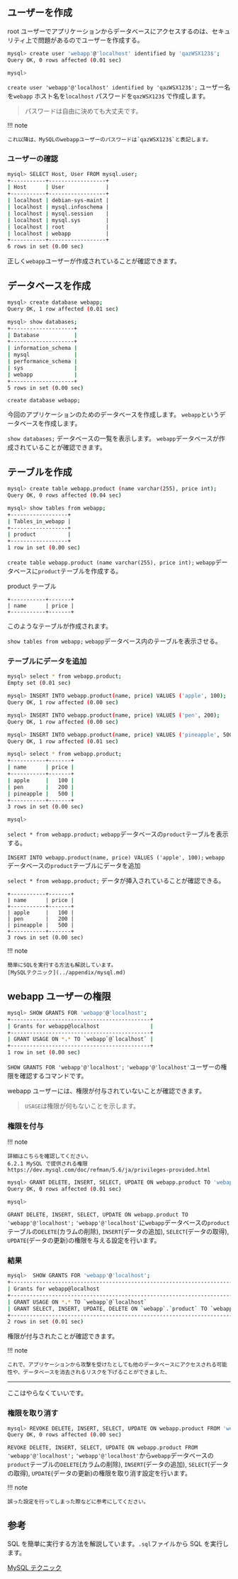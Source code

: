 ## ユーザーを作成

root ユーザーでアプリケーションからデータベースにアクセスするのは、セキュリティ上で問題があるのでユーザーを作成する。

```sh
mysql> create user 'webapp'@'localhost' identified by 'qazWSX123$';
Query OK, 0 rows affected (0.01 sec)

mysql>
```

`create user 'webapp'@'localhost' identified by 'qazWSX123$';`
ユーザー名を`webapp`
ホスト名を`localhost`
パスワードを`qazWSX123$`
で作成します。

> パスワードは自由に決めても大丈夫です。

!!! note

    これ以降は、MySQLのwebappユーザーのパスワードは`qazWSX123$`と表記します。

### ユーザーの確認

```sh
mysql> SELECT Host, User FROM mysql.user;
+-----------+------------------+
| Host      | User             |
+-----------+------------------+
| localhost | debian-sys-maint |
| localhost | mysql.infoschema |
| localhost | mysql.session    |
| localhost | mysql.sys        |
| localhost | root             |
| localhost | webapp           |
+-----------+------------------+
6 rows in set (0.00 sec)
```

正しく`webapp`ユーザーが作成されていることが確認できます。

## データベースを作成

```sh
mysql> create database webapp;
Query OK, 1 row affected (0.01 sec)

mysql> show databases;
+--------------------+
| Database           |
+--------------------+
| information_schema |
| mysql              |
| performance_schema |
| sys                |
| webapp             |
+--------------------+
5 rows in set (0.00 sec)
```

`create database webapp;`

今回のアプリケーションのためのデータベースを作成します。
`webapp`というデータベースを作成します。

`show databases;`
データベースの一覧を表示します。
`webapp`データベースが作成されていることが確認できます。

## テーブルを作成

```sh
mysql> create table webapp.product (name varchar(255), price int);
Query OK, 0 rows affected (0.04 sec)

mysql> show tables from webapp;
+------------------+
| Tables_in_webapp |
+------------------+
| product          |
+------------------+
1 row in set (0.00 sec)
```

`create table webapp.product (name varchar(255), price int);`
`webapp`データベースに`product`テーブルを作成する。

product テーブル

```
+-----------+-------+
| name      | price |
+-----------+-------+
```

このようなテーブルが作成されます。

`show tables from webapp;`
`webapp`データベース内のテーブルを表示させる。

### テーブルにデータを追加

```sh
mysql> select * from webapp.product;
Empty set (0.01 sec)

mysql> INSERT INTO webapp.product(name, price) VALUES ('apple', 100);
Query OK, 1 row affected (0.00 sec)

mysql> INSERT INTO webapp.product(name, price) VALUES ('pen', 200);
Query OK, 1 row affected (0.00 sec)

mysql> INSERT INTO webapp.product(name, price) VALUES ('pineapple', 500);
Query OK, 1 row affected (0.01 sec)

mysql> select * from webapp.product;
+-----------+-------+
| name      | price |
+-----------+-------+
| apple     |   100 |
| pen       |   200 |
| pineapple |   500 |
+-----------+-------+
3 rows in set (0.00 sec)

mysql>
```

`select * from webapp.product;`
`webapp`データベースの`product`テーブルを表示する。

`INSERT INTO webapp.product(name, price) VALUES ('apple', 100);`
`webapp`データベースの`product`テーブルにデータを追加

`select * from webapp.product;`
データが挿入されていることが確認できる。

```
+-----------+-------+
| name      | price |
+-----------+-------+
| apple     |   100 |
| pen       |   200 |
| pineapple |   500 |
+-----------+-------+
3 rows in set (0.00 sec)
```

!!! note

    簡単にSQLを実行する方法も解説しています。
    [MySQLテクニック](../appendix/mysql.md)

## webapp ユーザーの権限

```sh
mysql> SHOW GRANTS FOR 'webapp'@'localhost';
+--------------------------------------------+
| Grants for webapp@localhost                |
+--------------------------------------------+
| GRANT USAGE ON *.* TO `webapp`@`localhost` |
+--------------------------------------------+
1 row in set (0.00 sec)
```

`SHOW GRANTS FOR 'webapp'@'localhost';`
`'webapp'@'localhost'`ユーザーの権限を確認するコマンドです。

webapp ユーザーには、権限が付与されていないことが確認できます。

> `USAGE`は権限が何もないことを示します。

### 権限を付与

!!! note

    詳細はこちらを確認してください。
    6.2.1 MySQL で提供される権限
    https://dev.mysql.com/doc/refman/5.6/ja/privileges-provided.html

```sh
mysql> GRANT DELETE, INSERT, SELECT, UPDATE ON webapp.product TO 'webapp'@'localhost';
Query OK, 0 rows affected (0.01 sec)

mysql>
```

`GRANT DELETE, INSERT, SELECT, UPDATE ON webapp.product TO 'webapp'@'localhost';`
`'webapp'@'localhost'`に`webapp`データベースの`product`テーブルの`DELETE`(カラムの削除), `INSERT`(データの追加), `SELECT`(データの取得), `UPDATE`(データの更新)の権限を与える設定を行います。

### 結果

```sh
mysql>  SHOW GRANTS FOR 'webapp'@'localhost';
+------------------------------------------------------------------------------------+
| Grants for webapp@localhost                                                        |
+------------------------------------------------------------------------------------+
| GRANT USAGE ON *.* TO `webapp`@`localhost`                                         |
| GRANT SELECT, INSERT, UPDATE, DELETE ON `webapp`.`product` TO `webapp`@`localhost` |
+------------------------------------------------------------------------------------+
2 rows in set (0.01 sec)
```

権限が付与されたことが確認できます。

!!! note

    これで、アプリケーションから攻撃を受けたとしても他のデータベースにアクセスされる可能性や、データベースを消去されるリスクを下げることができました、

---

ここはやらなくていいです。

### 権限を取り消す

```sh
mysql> REVOKE DELETE, INSERT, SELECT, UPDATE ON webapp.product FROM 'webapp'@'localhost';
Query OK, 0 rows affected (0.00 sec)
```

`REVOKE DELETE, INSERT, SELECT, UPDATE ON webapp.product FROM 'webapp'@'localhost';`
`'webapp'@'localhost'`から`webapp`データベースの`product`テーブルの`DELETE`(カラムの削除), `INSERT`(データの追加), `SELECT`(データの取得), `UPDATE`(データの更新)の権限を取り消す設定を行います。

!!! note

    誤った設定を行ってしまった際などに参考にしてください。

## 参考

SQL を簡単に実行する方法を解説しています。`.sql`ファイルから SQL を実行します。

[MySQL テクニック](../appendix/mysql.md)
